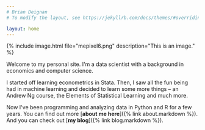 ```yaml
---
# Brian Deignan
# To modify the layout, see https://jekyllrb.com/docs/themes/#overriding-theme-defaults

layout: home
---
```


{% include image.html file="mepixel6.png" description="This is an image." %}

Welcome to my personal site. I'm a data scientist with 
a background in economics and computer science. 

I started off learning econometrics in Stata. Then, I 
saw all the fun being had in machine learning and decided to
learn some more things – an Andrew Ng course, 
the Elements of Statistical Learning and much more.

Now I've been programming and analyzing data in Python and 
R for a few years. You can find out more [**about me here**]({% link about.markdown %}). 
And you can check out [**my blog**]({% link blog.markdown %}).